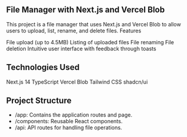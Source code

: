 ## File Manager with Next.js and Vercel Blob
This project is a file manager that uses Next.js and Vercel Blob to allow users to upload, list, rename, and delete files.
Features

File upload (up to 4.5MB)
Listing of uploaded files
File renaming
File deletion
Intuitive user interface with feedback through toasts

## Technologies Used

Next.js 14
TypeScript
Vercel Blob
Tailwind CSS
shadcn/ui

## Project Structure

- /app: Contains the application routes and page.
- /components: Reusable React components.
- /api: API routes for handling file operations.
